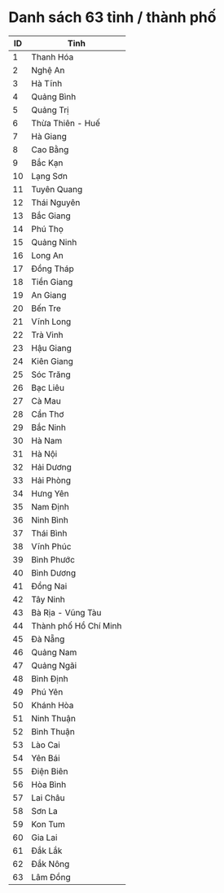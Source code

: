 # Danh sách 63 tỉnh / thành phố

| ID | Tỉnh |
| -- | -------- |
| 1 | Thanh Hóa |
| 2 | Nghệ An |
| 3 | Hà Tĩnh |
| 4 | Quảng Bình |
| 5 | Quảng Trị |
| 6 | Thừa Thiên - Huế |
| 7 | Hà Giang |
| 8 | Cao Bằng |
| 9 | Bắc Kạn |
| 10 | Lạng Sơn |
| 11 | Tuyên Quang |
| 12 | Thái Nguyên |
| 13 | Bắc Giang |
| 14 | Phú Thọ |
| 15 | Quảng Ninh |
| 16 | Long An |
| 17 | Đồng Tháp |
| 18 | Tiền Giang |
| 19 | An Giang |
| 20 | Bến Tre |
| 21 | Vĩnh Long |
| 22 | Trà Vinh |
| 23 | Hậu Giang |
| 24 | Kiên Giang |
| 25 | Sóc Trăng |
| 26 | Bạc Liêu |
| 27 | Cà Mau |
| 28 | Cần Thơ |
| 29 | Bắc Ninh |
| 30 | Hà Nam |
| 31 | Hà Nội |
| 32 | Hải Dương |
| 33 | Hải Phòng |
| 34 | Hưng Yên |
| 35 | Nam Định |
| 36 | Ninh Bình |
| 37 | Thái Bình |
| 38 | Vĩnh Phúc |
| 39 | Bình Phước |
| 40 | Bình Dương |
| 41 | Đồng Nai |
| 42 | Tây Ninh |
| 43 | Bà Rịa - Vũng Tàu |
| 44 | Thành phố Hồ Chí Minh |
| 45 | Đà Nẵng |
| 46 | Quảng Nam |
| 47 | Quảng Ngãi |
| 48 | Bình Định |
| 49 | Phú Yên |
| 50 | Khánh Hòa |
| 51 | Ninh Thuận |
| 52 | Bình Thuận |
| 53 | Lào Cai |
| 54 | Yên Bái |
| 55 | Điện Biên |
| 56 | Hòa Bình |
| 57 | Lai Châu |
| 58 | Sơn La |
| 59 | Kon Tum |
| 60 | Gia Lai |
| 61 | Đắk Lắk |
| 62 | Đắk Nông |
| 63 | Lâm Đồng |